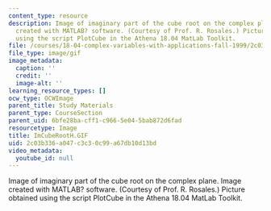 ```yaml
---
content_type: resource
description: Image of imaginary part of the cube root on the complex plane. Image
  created with MATLAB? software. (Courtesy of Prof. R. Rosales.) Picture obtained
  using the script PlotCube in the Athena 18.04 MatLab Toolkit.
file: /courses/18-04-complex-variables-with-applications-fall-1999/2c03b336a047c3c30c99a67db10d13bd_ImCubeRootH.GIF
file_type: image/gif
image_metadata:
  caption: ''
  credit: ''
  image-alt: ''
learning_resource_types: []
ocw_type: OCWImage
parent_title: Study Materials
parent_type: CourseSection
parent_uid: 6bfe28ba-cff1-c966-5e04-5bab872d6fad
resourcetype: Image
title: ImCubeRootH.GIF
uid: 2c03b336-a047-c3c3-0c99-a67db10d13bd
video_metadata:
  youtube_id: null
---
```

Image of imaginary part of the cube root on the complex plane. Image created with MATLAB? software. (Courtesy of Prof. R. Rosales.) Picture obtained using the script PlotCube in the Athena 18.04 MatLab Toolkit.

